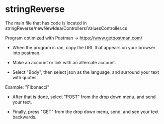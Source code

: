 # stringReverse

The main file that has code is located in stringReverse/newNewIdea/Controllers/ValuesController.cs

Program optimized with Postman -> https://www.getpostman.com/

- When the program is ran, copy the URL that appears on your browser
into postman.

- Make an account or link with an alternate account.

- Select "Body", then select json as the language, and surround your text with quotes.

Example: "Fibonacci"

- After that is done, select "POST" from the drop down menu, and send your text.

- Finally, press "GET" from the drop down menu, send, and see your text backwards.
